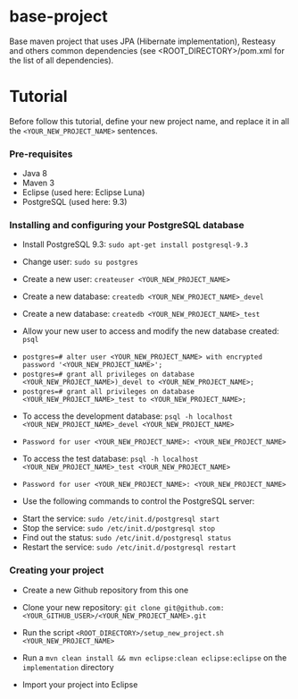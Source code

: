 base-project
============

Base maven project that uses JPA (Hibernate implementation), Resteasy and others common dependencies (see &lt;ROOT_DIRECTORY>/pom.xml for the list of all dependencies).

Tutorial
========

Before follow this tutorial, define your new project name, and replace it in all the `<YOUR_NEW_PROJECT_NAME>` sentences.

### Pre-requisites

  * Java 8
  * Maven 3
  * Eclipse (used here: Eclipse Luna)
  * PostgreSQL (used here: 9.3)
    
### Installing and configuring your PostgreSQL database

  * Install PostgreSQL 9.3: `sudo apt-get install postgresql-9.3`
  
  * Change user: `sudo su postgres`

  * Create a new user: `createuser <YOUR_NEW_PROJECT_NAME>`

  * Create a new database: `createdb <YOUR_NEW_PROJECT_NAME>_devel`

  * Create a new database: `createdb <YOUR_NEW_PROJECT_NAME>_test`

  * Allow your new user to access and modify the new database created: `psql`
   - `postgres=# alter user <YOUR_NEW_PROJECT_NAME> with encrypted password '<YOUR_NEW_PROJECT_NAME>';`
   - `postgres=# grant all privileges on database <YOUR_NEW_PROJECT_NAME>)_devel to <YOUR_NEW_PROJECT_NAME>;`
   - `postgres=# grant all privileges on database <YOUR_NEW_PROJECT_NAME>_test to <YOUR_NEW_PROJECT_NAME>;`

  * To access the development database: `psql -h localhost <YOUR_NEW_PROJECT_NAME>_devel <YOUR_NEW_PROJECT_NAME>`
   - `Password for user <YOUR_NEW_PROJECT_NAME>: <YOUR_NEW_PROJECT_NAME>`

  * To access the test database: `psql -h localhost <YOUR_NEW_PROJECT_NAME>_test <YOUR_NEW_PROJECT_NAME>`
   - `Password for user <YOUR_NEW_PROJECT_NAME>: <YOUR_NEW_PROJECT_NAME>`

  * Use the following commands to control the PostgreSQL server:
   - Start the service: `sudo /etc/init.d/postgresql start`
   - Stop the service: `sudo /etc/init.d/postgresql stop`
   - Find out the status: `sudo /etc/init.d/postgresql status`
   - Restart the service: `sudo /etc/init.d/postgresql restart`

### Creating your project

  * Create a new Github repository from this one

  * Clone your new repository: `git clone git@github.com:<YOUR_GITHUB_USER>/<YOUR_NEW_PROJECT_NAME>.git`

  * Run the script `<ROOT_DIRECTORY>/setup_new_project.sh <YOUR_NEW_PROJECT_NAME>`

  * Run a `mvn clean install && mvn eclipse:clean eclipse:eclipse` on the `implementation` directory

  * Import your project into Eclipse

